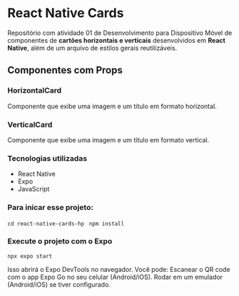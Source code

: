 # React Native Cards

Repositório com atividade 01 de Desenvolvimento para Dispositivo Móvel de componentes de **cartões horizontais e verticais** desenvolvidos em **React Native**, além de um arquivo de estilos gerais reutilizáveis.

## Componentes com Props

### HorizontalCard
Componente que exibe uma imagem e um título em formato horizontal.

### VerticalCard
Componente que exibe uma imagem e um título em formato vertical.

### Tecnologias utilizadas
 - React Native
 - Expo
 - JavaScript

### Para inicar esse projeto:
```cd react-native-cards-hp```
``` npm install```

### Execute o projeto com o Expo
```npx expo start```

Isso abrirá o Expo DevTools no navegador. Você pode:
Escanear o QR code com o app Expo Go no seu celular (Android/iOS).
Rodar em um emulador (Android/iOS) se tiver configurado.
